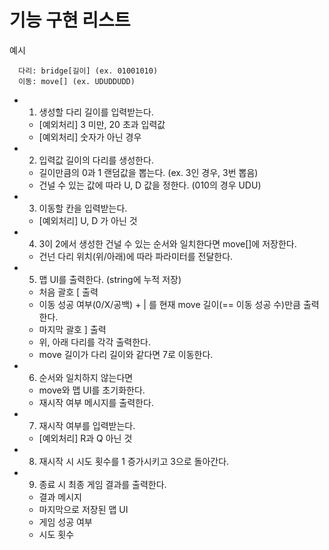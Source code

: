 # 기능 구현 리스트

예시

      다리: bridge[길이] (ex. 01001010)
      이동: move[] (ex. UDUDDUDD)

- 1. 생성할 다리 길이를 입력받는다.
    - [예외처리] 3 미만, 20 초과 입력값
    - [예외처리] 숫자가 아닌 경우
- 2. 입력값 길이의 다리를 생성한다.
    - 길이만큼의 0과 1 랜덤값을 뽑는다. (ex. 3인 경우, 3번 뽑음)
    - 건널 수 있는 값에 따라 U, D 값을 정한다. (010의 경우 UDU)
- 3. 이동할 칸을 입력받는다.
    - [예외처리] U, D 가 아닌 것
- 4. 3이 2에서 생성한 건널 수 있는 순서와 일치한다면 move[]에 저장한다.
    - 건넌 다리 위치(위/아래)에 따라 파라미터를 전달한다.
- 5. 맵 UI를 출력한다. (string에 누적 저장)
    - 처음 괄호 [ 출력
    - 이동 성공 여부(0/X/공백) + | 를 현재 move 길이(== 이동 성공 수)만큼 출력한다.
    - 마지막 괄호 ] 출력
    - 위, 아래 다리를 각각 출력한다.
    - move 길이가 다리 길이와 같다면 7로 이동한다.
- 6. 순서와 일치하지 않는다면
    - move와 맵 UI를 초기화한다.
    - 재시작 여부 메시지를 출력한다.
- 7. 재시작 여부를 입력받는다.
    - [예외처리] R과 Q 아닌 것
- 8. 재시작 시 시도 횟수를 1 증가시키고 3으로 돌아간다.
- 9. 종료 시 최종 게임 결과를 출력한다.
    - 결과 메시지
    - 마지막으로 저장된 맵 UI
    - 게임 성공 여부
    - 시도 횟수